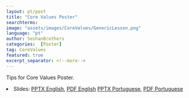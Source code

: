 ```yaml
---
layout: pt/post
title: "Core Values Poster"
searchterms:
image: "assets/images/CoreValues/GenericLesson.png"
language: "pt"
author: SeshanBrothers
categories:  [Poster]
tag: CoreValues
featured: true
excerpt_separator: <!--more-->
---
```

Tips for Core Values Poster.
 <!--more-->

 <li class="ng-binding">Slides:
 <a href="/translations/en-us/CoreValues/CVPoster.pptx">PPTX English</a>,
 <a href="/translations/en-us/CoreValues/CVPoster.pdf">PDF English</a>
 <a href="/translations/pt-br/CoreValues/Poster.pptx">PPTX Portuguese</a>,
 <a href="/translations/pt-br/CoreValues/Poster.pdf">PDF Portuguese</a>
 </li>

